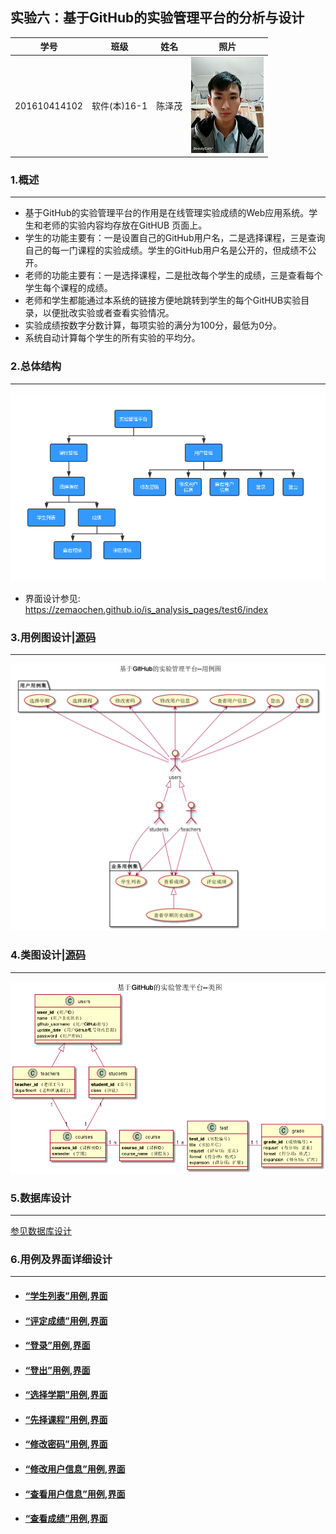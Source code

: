 ## 实验六：基于GitHub的实验管理平台的分析与设计
|学号|班级|姓名|照片|
|:-------:|:-------------: | :----------:|:---:|
|201610414102|软件(本)16-1|陈泽茂|![wo](../test1/wo.jpg)
### 1.概述
<hr>

- 基于GitHub的实验管理平台的作用是在线管理实验成绩的Web应用系统。学生和老师的实验内容均存放在GitHUB 页面上。
- 学生的功能主要有：一是设置自己的GitHub用户名，二是选择课程，三是查询自己的每一门课程的实验成绩。学生的GitHub用户名是公开的，但成绩不公开。
- 老师的功能主要有：一是选择课程，二是批改每个学生的成绩，三是查看每个学生每个课程的成绩。
- 老师和学生都能通过本系统的链接方便地跳转到学生的每个GitHUB实验目录，以便批改实验或者查看实验情况。
- 实验成绩按数字分数计算，每项实验的满分为100分，最低为0分。
- 系统自动计算每个学生的所有实验的平均分。
### 2.总体结构
<hr>

![实验管理平台](./images/实验管理平台.jpg)

- 界面设计参见: https://zemaochen.github.io/is_analysis_pages/test6/index

### 3.用例图设计|[源码](./uml/用例图设计.puml)
<hr>

![用例图设计](./images/用例图设计.png)

### 4.类图设计|[源码](./uml/类图设计.puml)
<hr>

![类图设计](./images/类图设计.png)

### 5.数据库设计
<hr>

[参见数据库设计](./md/数据库设计.md)
### 6.用例及界面详细设计
<hr>

- #### [“学生列表”用例](./用例/学生列表.md),[界面](https://zemaochen.github.io/is_analysis_pages/test6/index.html)
- #### [“评定成绩”用例](./用例/评定成绩.md),[界面](https://zemaochen.github.io/is_analysis_pages/test6/grade.html)
- #### [“登录”用例](./用例/登录.md),[界面](https://zemaochen.github.io/is_analysis_pages/test6/login.html)
- #### [“登出”用例](./用例/登出.md),[界面](https://zemaochen.github.io/is_analysis_pages/test6/bar.html)
- #### [“选择学期”用例](./用例/选择学期.md),[界面](https://zemaochen.github.io/is_analysis_pages/test6/course.html)
- #### [“先择课程”用例](./用例/先择课程.md),[界面](https://zemaochen.github.io/is_analysis_pages/test6/course.html)
- #### [“修改密码”用例](./用例/修改密码.md),[界面](https://zemaochen.github.io/is_analysis_pages/test6/modifypwd.html)
- #### [“修改用户信息”用例](./用例/修改用户信息.md),[界面](https://zemaochen.github.io/is_analysis_pages/test6/modify.html)
- #### [“查看用户信息”用例](./用例/查看用户信息.md),[界面](https://zemaochen.github.io/is_analysis_pages/test6/userinfo.html)
- #### [“查看成绩”用例](./用例/查看成绩.md),[界面](https://zemaochen.github.io/is_analysis_pages/test6/tests.html)



